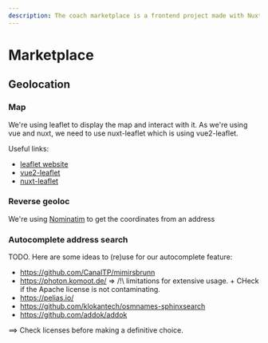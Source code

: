 ```yaml
---
description: The coach marketplace is a frontend project made with NuxtJS
---
```


# Marketplace


## Geolocation

### Map

We're using leaflet to display the map and interact with it. As we're using vue and nuxt, we need to use nuxt-leaflet which is using vue2-leaflet.

Useful links:
- [leaflet website](https://leafletjs.com/index.html)
- [vue2-leaflet](https://vue2-leaflet.netlify.com/)
- [nuxt-leaflet](https://github.com/schlunsen/nuxt-leaflet)

### Reverse geoloc

We're using [Nominatim](https://nominatim.org/release-docs/latest/api/Overview/) to get the coordinates from an address

### Autocomplete address search

TODO. Here are some ideas to (re)use for our autocomplete feature:

- https://github.com/CanalTP/mimirsbrunn
- https://photon.komoot.de/ => /!\ limitations for extensive usage. + CHeck if the Apache license is not contaminating.
- https://pelias.io/
- https://github.com/klokantech/osmnames-sphinxsearch
- https://github.com/addok/addok

==> Check licenses before making a definitive choice.
